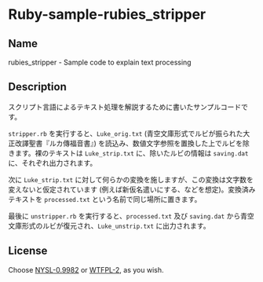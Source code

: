 # Ruby-sample-rubies_stripper

## Name

rubies_stripper - Sample code to explain text processing

## Description

スクリプト言語によるテキスト処理を解説するために書いたサンプルコードです。

`stripper.rb` を実行すると、`Luke_orig.txt` (青空文庫形式でルビが振られた大正改譯聖書『ルカ傳福音書』) を読込み、数値文字参照を置換した上でルビを除きます。裸のテキストは `Luke_strip.txt` に、除いたルビの情報は `saving.dat` に、それぞれ出力されます。

次に `Luke_strip.txt` に対して何らかの変換を施しますが、この変換は文字数を変えないと仮定されています (例えば新仮名遣いにする、などを想定)。変換済みテキストを `processed.txt` という名前で同じ場所に置きます。

最後に `unstripper.rb` を実行すると、`processed.txt` 及び `saving.dat` から青空文庫形式のルビが復元され、`Luke_unstrip.txt` に出力されます。

## License

Choose [NYSL-0.9982](http://www.kmonos.net/nysl) or [WTFPL-2](http://www.wtfpl.net/txt/copying), as you wish.
